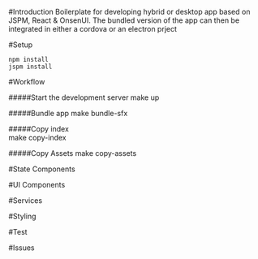 #Introduction
Boilerplate for developing hybrid or desktop app based on JSPM, React & OnsenUI.
The bundled version of the app can then be integrated in either a cordova or an electron prject

#Setup

    npm install
    jspm install

#Workflow

#####Start the development server
    make up

#####Bundle app
    make bundle-sfx
    
#####Copy index    
    make copy-index
    
#####Copy Assets
    make copy-assets
    
#State Components

#UI Components

#Services

#Styling

#Test

#Issues
